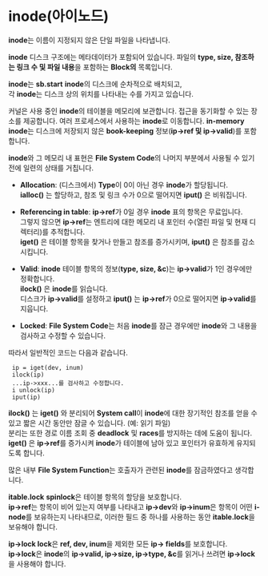 # inode(아이노드)

**inode**는 이름이 지정되지 않은 단일 파일을 나타냅니다.

**inode** 디스크 구조에는 메타데이터가 포함되어 있습니다.
파일의 **type, size, 참조하는 링크 수 및 파일 내용**을 포함하는 **Block의** 목록입니다.
  
**inode**는 **sb.start** **inode**의 디스크에 순차적으로 배치되고,  
각 **inode**는 디스크 상의 위치를 나타내는 수를 가지고 있습니다.  
  
커널은 사용 중인 **inode**의 테이블을 메모리에 보관합니다.
접근을 동기화할 수 있는 장소를 제공합니다.
여러 프로세스에서 사용하는 **inode**로 이동합니다.
**in-memory** **inode**는 디스크에 저장되지 않은 **book-keeping** 정보(**ip->ref 및 ip->valid**)를 포함합니다.  
  
**inode**와 그 메모리 내 표현은 **File System Code**의 나머지 부분에서 사용될 수 있기 전에 일련의 상태를 거칩니다.  
  
* **Allocation**: (디스크에서) **Type**이 0이 아닌 경우 **inode**가 할당됩니다.  
**ialloc()** 는 할당하고, 참조 및 링크 수가 0으로 떨어지면 **iput()** 은 비워집니다.  
  
* **Referencing in table**: **ip->ref**가 0일 경우 **inode** 표의 항목은 무료입니다.  
  그렇지 않으면 **ip->ref**는 엔트리에 대한 메모리 내 포인터 수(열린 파일 및 현재 디렉터리)를 추적합니다.  
  **iget()** 은 테이블 항목을 찾거나 만들고 참조를 증가시키며, **iput()** 은 참조를 감소시킵니다.  
  
* **Valid**: **inode** 테이블 항목의 정보(**type, size, &c**)는 **ip->valid**가 1인 경우에만 정확합니다.  
  **ilock()** 은 **inode**를 읽습니다.  
 디스크가 **ip->valid**를 설정하고 **iput()** 는 **ip->ref**가 0으로 떨어지면 **ip->valid**를 지웁니다.  
  
* **Locked**: **File System Code**는 처음 **inode**를 잠근 경우에만 **inode**와 그 내용을 검사하고 수정할 수 있습니다.  
  
따라서 일반적인 코드는 다음과 같습니다.  

```code
 ip = iget(dev, inum)
 ilock(ip)
 ...ip->xxx...를 검사하고 수정합니다.
 i unlock(ip)
 iput(ip)
```

**ilock()** 는 **iget()** 와 분리되어 **System call**이 **inode**에 대한 장기적인 참조를 얻을 수 있고 짧은 시간 동안만 잠글 수 있습니다. (예: 읽기 파일)  
분리는 또한 경로 이름 조회 중 **deadlock** 및 **races**를 방지하는 데에 도움이 됩니다.  
**iget()** 은 **ip->ref**를 증가시켜 **inode**가 테이블에 남아 있고 포인터가 유효하게 유지되도록 합니다.  
  
많은 내부 **File System Function**는 호출자가 관련된 **inode**를 잠금하였다고 생각합니다.  
  
**itable.lock** **spinlock**은 테이블 항목의 할당을 보호합니다.  
**ip->ref**는 항목이 비어 있는지 여부를 나타내고 **ip->dev**와 **ip->inum**은 항목이 어떤 **i-node**를 보유하는지 나타내므로, 이러한 필드 중 하나를 사용하는 동안 **itable.lock**을 보유해야 합니다.  
  
**ip->lock lock**은 **ref, dev, inum**을 제외한 모든 **ip-> fields**를 보호합니다.  
**ip->lock**은 **inode**의 **ip->valid, ip->size, ip->type, &c**를 읽거나 쓰려면 **ip->lock**을 사용해야 합니다.  
